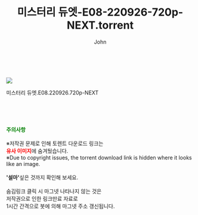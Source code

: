 ﻿---
layout: post
title:  "    미스터리 듀엣-E08-220926-720p-NEXT.torrent"
author: John
categories: [ TV ]
tags: [  ]
image: https://torrentrj55.com/uploadfile/full/8f7e608f661d2c7b4d96089b1edc274279121c6a.jpg 
description: "    미스터리 듀엣-E08-220926-720p-NEXT torrent 정보 공유"
toc: true
toc_sticky: true
---

<br>
<p><img src="https://torrentrj55.com/uploadfile/full/8f7e608f661d2c7b4d96089b1edc274279121c6a.jpg"/></p>
 미스터리 듀엣.E08.220926.720p-NEXT  
    
<br><br><br>
<p data-ke-size="size16"><b><span style="color: green;">주의사항</span></b><br /><br />※저작권 문제로 인해 토렌트 다운로드 링크는<br /><b><span style="color: red;">유사 이미지</span></b>에 숨겨뒀습니다.<br />※Due to copyright issues, the torrent download link is hidden where it looks like an image.<br /><br /><b>'설마'</b>싶은 것까지 확인해 보세요.<br /><br />숨김링크 클릭 시 마그넷 나타나지 않는 것은<br />저작권으로 인한 링크만료 자료로<br />1시간 간격으로 봇에 의해 마그넷 주소 갱신됩니다.</p>
